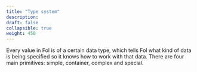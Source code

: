 ```yaml
---
title: "Type system"
description: 
draft: false
collapsible: true
weight: 450
---
```


Every value in Fol is of a certain data type, which tells Fol what kind of data is being specified so it knows how to work with that data. There are four main primitives: simple, container, complex and special.


